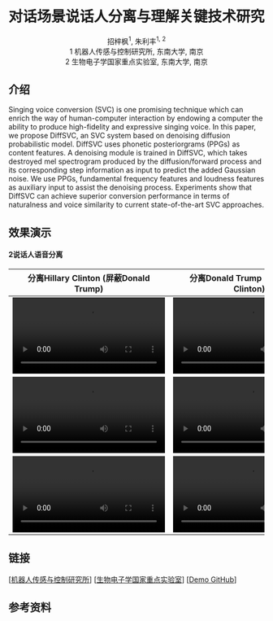 # <center>对话场景说话人分离与理解关键技术研究</center>

<center>招梓枫<sup>1</sup>, 朱利丰<sup>1, 2</sup></center> 

<center> 1 机器人传感与控制研究所, 东南大学, 南京 </center>

<center> 2 生物电子学国家重点实验室, 东南大学, 南京 </center>

## 介绍
Singing voice conversion (SVC) is one promising technique which can enrich the way of human-computer interaction by endowing a computer the ability to produce high-fidelity and expressive singing voice.
In this paper, we propose DiffSVC, an SVC system based on denoising diffusion probabilistic model. DiffSVC uses phonetic posteriorgrams (PPGs) as content features. A denoising module is trained in DiffSVC, which takes destroyed mel spectrogram produced by the diffusion/forward process and its corresponding step information as input to predict the added Gaussian noise. We use PPGs, fundamental frequency features and loudness features as auxiliary input to assist the denoising process. Experiments show that DiffSVC can achieve superior conversion performance in terms of naturalness and voice similarity to current state-of-the-art SVC approaches.

## 效果演示

#### 2说话人语音分离

| <center>分离Hillary Clinton (屏蔽Donald Trump)</center> | <center>分离Donald Trump (屏蔽Hillary Clinton)</center> | <center>原始视频</center> |
| :--- | :--- | :--- |
|<video id="video" controls preload poster=""><source id="mp4" src="https://user-images.githubusercontent.com/87401944/158050310-b2ac9e8d-af49-4f49-952d-daf7e26a9874.mp4" type="video/mp4"></videos>|<video id="video" controls preload poster=""><source id="mp4" src="https://user-images.githubusercontent.com/87401944/158050314-614f801e-ca74-4b17-8ce4-ea1b79f81908.mp4" type="video/mp4"></videos>|<video id="video" controls preload poster=""><source id="mp4" src="https://user-images.githubusercontent.com/87401944/158050264-d92fb19b-fd1a-48ba-842a-cb50e7a6e5a7.mp4" type="video/mp4"></videos>|
|<video id="video" controls preload poster=""><source id="mp4" src="https://user-images.githubusercontent.com/87401944/158050586-695be9e2-425e-40bf-95eb-bc56ed87818e.mp4" type="video/mp4"></videos>|<video id="video" controls preload poster=""><source id="mp4" src="https://user-images.githubusercontent.com/87401944/158050590-961c1b8c-31f4-4eb0-b5df-ca310fc9408f.mp4" type="video/mp4"></videos>|<video id="video" controls preload poster=""><source id="mp4" src="https://user-images.githubusercontent.com/87401944/158050584-3546465b-dee5-4723-b305-0700743f27f1.mp4" type="video/mp4"></videos>|
|<video id="video" controls preload poster=""><source id="mp4" src="https://user-images.githubusercontent.com/87401944/158050627-70f05787-0d4e-4bd7-b385-f6a95f975813.mp4" type="video/mp4"></videos>|<video id="video" controls preload poster=""><source id="mp4" src="https://user-images.githubusercontent.com/87401944/158050631-9704acbd-d84a-4079-b6df-60e0c751d870.mp4" type="video/mp4"></videos>|<video id="video" controls preload poster=""><source id="mp4" src="https://user-images.githubusercontent.com/87401944/158050624-37ab323d-f657-41e5-8086-07e944a73b57.mp4" type="video/mp4"></videos>|

<!---
https://user-images.githubusercontent.com/87401944/158050310-b2ac9e8d-af49-4f49-952d-daf7e26a9874.mp4
https://user-images.githubusercontent.com/87401944/158050314-614f801e-ca74-4b17-8ce4-ea1b79f81908.mp4
https://user-images.githubusercontent.com/87401944/158050264-d92fb19b-fd1a-48ba-842a-cb50e7a6e5a7.mp4

https://user-images.githubusercontent.com/87401944/158050586-695be9e2-425e-40bf-95eb-bc56ed87818e.mp4
https://user-images.githubusercontent.com/87401944/158050590-961c1b8c-31f4-4eb0-b5df-ca310fc9408f.mp4
https://user-images.githubusercontent.com/87401944/158050584-3546465b-dee5-4723-b305-0700743f27f1.mp4

https://user-images.githubusercontent.com/87401944/158050627-70f05787-0d4e-4bd7-b385-f6a95f975813.mp4
https://user-images.githubusercontent.com/87401944/158050631-9704acbd-d84a-4079-b6df-60e0c751d870.mp4
https://user-images.githubusercontent.com/87401944/158050624-37ab323d-f657-41e5-8086-07e944a73b57.mp4
-->

## 链接

[[机器人传感与控制研究所](https://ins.seu.edu.cn/26900/list2.htm)] [[生物电子学国家重点实验室](https://sklb.seu.edu.cn/18466/list.htm)] [[Demo GitHub](https://github.com/ZhaZhaFon/demo-speakerseparation)]

## 参考资料

